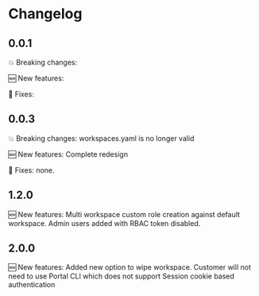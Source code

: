 # Changelog

## 0.0.1

💥 Breaking changes:

🆕 New features:

🔧 Fixes:

## 0.0.3

💥 Breaking changes: workspaces.yaml is no longer valid

🆕 New features: Complete redesign

🔧 Fixes: none.

## 1.2.0



🆕 New features: 
    Multi workspace custom role creation against default workspace.
    Admin users added with RBAC token disabled.

## 2.0.0



🆕 New features: 
    Added new option to wipe workspace. Customer will not need to use Portal CLI which does not support Session cookie based authentication

